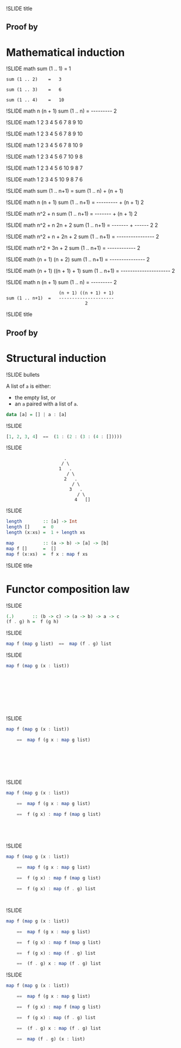 !SLIDE title
## Proof by
# Mathematical induction


!SLIDE math
    sum (1 .. 1)    =   1

    sum (1 .. 2)    =   3

    sum (1 .. 3)    =   6

    sum (1 .. 4)    =   10


!SLIDE math
                        n (n + 1)
    sum (1 .. n)    =   ---------
                            2


!SLIDE math
    1     2     3     4     5     6     7     8     9     10


!SLIDE math
       1     2     3     4     5     6     7     8     9
       10


!SLIDE math
          1     2     3     4     5     6     7     8
          10    9


!SLIDE math
             1     2     3     4     5     6     7
             10    9     8


!SLIDE math
                1     2     3     4     5     6
                10    9     8     7


!SLIDE math
                   1     2     3     4     5
                   10    9     8     7     6


!SLIDE math
    sum (1 .. n+1)  =   sum (1 .. n) + (n + 1)


!SLIDE math
                        n (n + 1)
    sum (1 .. n+1)  =   --------- + (n + 1)
                            2


!SLIDE math
                        n^2 + n
    sum (1 .. n+1)  =   ------- + (n + 1)
                           2


!SLIDE math
                        n^2 + n   2n + 2
    sum (1 .. n+1)  =   ------- + ------
                           2         2


!SLIDE math
                        n^2 + n + 2n + 2
    sum (1 .. n+1)  =   ----------------
                                2


!SLIDE math
                        n^2 + 3n + 2
    sum (1 .. n+1)  =   ------------
                              2


!SLIDE math
                        (n + 1) (n + 2)
    sum (1 .. n+1)  =   ---------------
                               2


!SLIDE math
                        (n + 1) ((n + 1) + 1)
    sum (1 .. n+1)  =   ---------------------
                                  2


!SLIDE math
                        n (n + 1)
    sum (1 .. n)    =   ---------
                            2


                        (n + 1) ((n + 1) + 1)
    sum (1 .. n+1)  =   ---------------------
                                  2


!SLIDE title
## Proof by
# Structural induction


!SLIDE bullets

A list of `a` is either:

* the empty list, or
* an `a` paired with a list of `a`.

```hs
data [a] = [] | a : [a]
```


!SLIDE

```hs
[1, 2, 3, 4]  ==  (1 : (2 : (3 : (4 : []))))
```


!SLIDE

                          .
                         / \
                        1   .
                           / \
                          2   .
                             / \
                            3   .
                               / \
                              4   []


!SLIDE

```hs
length        :: [a] -> Int
length []     =  0
length (x:xs) =  1 + length xs

map           :: (a -> b) -> [a] -> [b]
map f []      =  []
map f (x:xs)  =  f x : map f xs
```


!SLIDE title
# Functor composition law


!SLIDE

```hs
(.)       :: (b -> c) -> (a -> b) -> a -> c
(f . g) h =  f (g h)
```


!SLIDE
```hs
map f (map g list)  ==  map (f . g) list
```


!SLIDE
```hs
map f (map g (x : list))










```

!SLIDE
```hs
map f (map g (x : list))

    ==  map f (g x : map g list)








```

!SLIDE
```hs
map f (map g (x : list))

    ==  map f (g x : map g list)

    ==  f (g x) : map f (map g list)






```

!SLIDE
```hs
map f (map g (x : list))

    ==  map f (g x : map g list)

    ==  f (g x) : map f (map g list)

    ==  f (g x) : map (f . g) list




```

!SLIDE
```hs
map f (map g (x : list))

    ==  map f (g x : map g list)

    ==  f (g x) : map f (map g list)

    ==  f (g x) : map (f . g) list

    ==  (f . g) x : map (f . g) list


```

!SLIDE
```hs
map f (map g (x : list))

    ==  map f (g x : map g list)

    ==  f (g x) : map f (map g list)

    ==  f (g x) : map (f . g) list

    ==  (f . g) x : map (f . g) list

    ==  map (f . g) (x : list)
```
